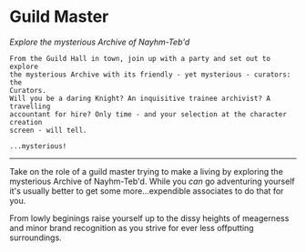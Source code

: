 # Guild Master
_Explore the mysterious Archive of Nayhm-Teb'd_

```
From the Guild Hall in town, join up with a party and set out to explore
the mysterious Archive with its friendly - yet mysterious - curators: the
Curators.
Will you be a daring Knight? An inquisitive trainee archivist? A travelling
accountant for hire? Only time - and your selection at the character creation
screen - will tell.

...mysterious!
```

------------------------------------------------------------------------------

Take on the role of a guild master trying to make a living by exploring the
mysterious Archive of Nayhm-Teb'd. While you _can_ go adventuring yourself it's
usually better to get some more...expendible associates to do that for you.

From lowly beginings raise yourself up to the dissy heights of meagerness and
minor brand recognition as you strive for ever less offputting surroundings.
